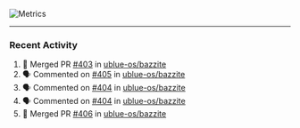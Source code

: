 ![Metrics](https://metrics.lecoq.io/KyleGospo?template=classic&base=header%2C%20activity%2C%20community%2C%20repositories%2C%20metadata&base.indepth=false&base.hireable=false&base.skip=false&config.timezone=America%2FLos_Angeles)

---
### Recent Activity
<!--START_SECTION:activity-->
1. 🎉 Merged PR [#403](https://github.com/ublue-os/bazzite/pull/403) in [ublue-os/bazzite](https://github.com/ublue-os/bazzite)
2. 🗣 Commented on [#405](https://github.com/ublue-os/bazzite/issues/405#issuecomment-1745833659) in [ublue-os/bazzite](https://github.com/ublue-os/bazzite)
3. 🗣 Commented on [#404](https://github.com/ublue-os/bazzite/issues/404#issuecomment-1745812920) in [ublue-os/bazzite](https://github.com/ublue-os/bazzite)
4. 🗣 Commented on [#404](https://github.com/ublue-os/bazzite/issues/404#issuecomment-1745810600) in [ublue-os/bazzite](https://github.com/ublue-os/bazzite)
5. 🎉 Merged PR [#406](https://github.com/ublue-os/bazzite/pull/406) in [ublue-os/bazzite](https://github.com/ublue-os/bazzite)
<!--END_SECTION:activity-->
